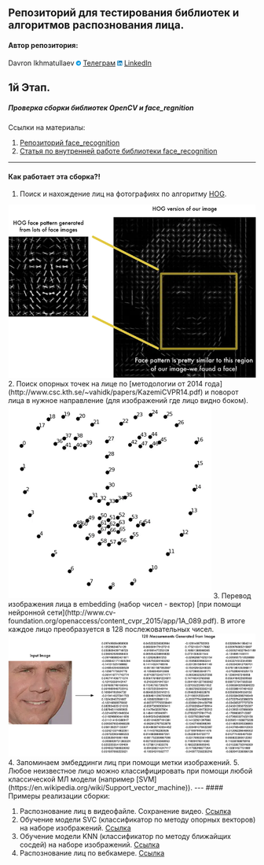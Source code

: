
Репозиторий для тестирования библиотек и алгоритмов распознования лица. 
---

#### Автор репозитория:
Davron Ikhmatullaev <img src='./static/img/tg.png' width="10" height="10"> [Телеграм](https://t.me/ihmatullaev) <img src='./static/img/linkedin.png' width="10" height="10"> [LinkedIn](https://www.linkedin.com/in/davron-ikhmatullaev/)


## 1й Этап.

##### Проверка сборки библиотек OpenCV и face_regnition

Ссылки на материалы:
1. [Репозиторий face_recognition](https://github.com/ageitgey/face_recognition/) 
2. [Статья по внутренней работе библиотеки face_recognition](https://medium.com/@ageitgey/machine-learning-is-fun-part-4-modern-face-recognition-with-deep-learning-c3cffc121d78)

---

#### Как работает эта сборка?!

1. Поиск и нахождение лиц на фотографиях по алгоритму [HOG](https://lear.inrialpes.fr/people/triggs/pubs/Dalal-cvpr05.pdf).
<img src='./static/img/HOG.webp'>
2. Поиск опорных точек на лице по [методологии от 2014 года](http://www.csc.kth.se/~vahidk/papers/KazemiCVPR14.pdf) и поворот лица в нужное направление (для изображений где лицо видно боком).
<img src='./static/img/landmarks.webp'>
3. Перевод изображения лица в embedding (набор чисел - вектор) [при помощи нейронной сети](http://www.cv-foundation.org/openaccess/content_cvpr_2015/app/1A_089.pdf). В итоге каждое лицо преобразуется в 128 послежовательных чисел.
<img src='./static/img/embedding.webp'>
4. Запоминаем эмбеддинги лиц при помощи метки изображений. 
5. Любое неизвестное лицо можно классифицировать при помощи любой классической МЛ модели (например [SVM](https://en.wikipedia.org/wiki/Support_vector_machine)).
---
#### Примеры реализации сборки:

1. Распознование лиц в видеофайле. Сохранение видео. [Ссылка](https://github.com/ageitgey/face_recognition/blob/master/examples/facerec_from_video_file.py)
2. Обучение модели SVC (классификатор по методу опорных векторов) на наборе изображений. [Ссылка](https://github.com/ageitgey/face_recognition/blob/master/examples/face_recognition_svm.py)
3. Обучение модели KNN (классификатор по методу ближайщих сосдей) на наборе изображений. [Ссылка](https://github.com/ageitgey/face_recognition/blob/master/examples/face_recognition_knn.py)
4. Распознование лиц по вебкамере. [Ссылка](https://github.com/ageitgey/face_recognition/blob/master/examples/facerec_from_webcam.py)